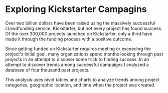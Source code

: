 # Exploring Kickstarter Campagins

Over two billion dollars have been raised using the massively successful crowdfunding service, Kickstarter, but not every project has found success. Of the over 300,000 projects launched on Kickstarter, only a third have made it through the funding process with a positive outcome.

Since getting funded on Kickstarter requires meeting or exceeding the project's initial goal, many organizations spend months looking through past projects in an attempt to discover some trick to finding success. In an attempt to discover trends among successful campaigns I analyzed a database of four thousand past projects.

This analysis uses pivot tables and charts to analyze trends among project categories, geographic location, and time when the project was created.

